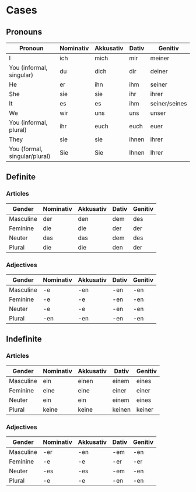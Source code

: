 # Cases

## Pronouns

| Pronoun | Nominativ | Akkusativ | Dativ | Genitiv |
|---|---|---|---|---|
| I | ich | mich | mir | meiner |
| You (informal, singular) | du | dich | dir | deiner |
| He | er | ihn | ihm | seiner |
| She | sie | sie | ihr | ihrer |
| It | es | es | ihm | seiner/seines |
| We | wir | uns | uns | unser |
| You (informal, plural) | ihr | euch | euch | euer |
| They | sie | sie | ihnen | ihrer |
| You (formal, singular/plural) | Sie | Sie | Ihnen | Ihrer |

## Definite

### Articles

| Gender | Nominativ | Akkusativ | Dativ | Genitiv |
|---|---|---|---|---|
| Masculine | der | den | dem | des |
| Feminine | die | die | der | der |
| Neuter | das | das | dem | des |
| Plural | die | die | den | der |

### Adjectives

| Gender | Nominativ | Akkusativ | Dativ | Genitiv |
|---|---|---|---|---|
| Masculine | -e | -en | -en | -en |
| Feminine | -e | -e | -en | -en |
| Neuter | -e | -e | -en | -en |
| Plural | -en | -en | -en | -en |

## Indefinite

### Articles

| Gender | Nominativ | Akkusativ | Dativ | Genitiv |
|---|---|---|---|---|
| Masculine | ein | einen | einem | eines |
| Feminine | eine | eine | einer | einer |
| Neuter | ein | ein | einem | eines |
| Plural | keine | keine | keinen | keiner |

### Adjectives

| Gender | Nominativ | Akkusativ | Dativ | Genitiv |
|---|---|---|---|---|
| Masculine | -er | -en | -em | -en |
| Feminine | -e | -e | -er | -er |
| Neuter | -es | -es | -em | -en |
| Plural | -e | -e | -en | -en |
